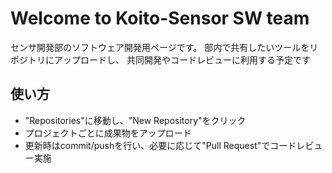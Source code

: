 # Welcome to Koito-Sensor SW team
センサ開発部のソフトウェア開発用ページです。
部内で共有したいツールをリポジトリにアップロードし、
共同開発やコードレビューに利用する予定です
## 使い方
- "Repositories"に移動し、"New Repository"をクリック
- プロジェクトごとに成果物をアップロード
- 更新時はcommit/pushを行い、必要に応じて"Pull Request"でコードレビュー実施
